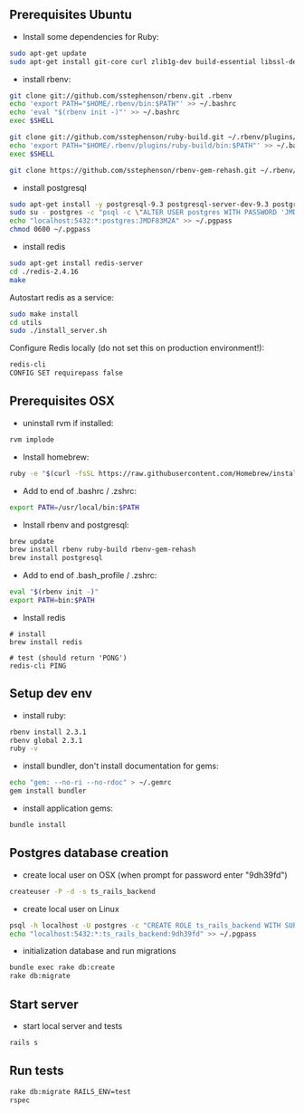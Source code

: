 ## Prerequisites Ubuntu


* Install some dependencies for Ruby:
```bash
sudo apt-get update
sudo apt-get install git-core curl zlib1g-dev build-essential libssl-dev libreadline-dev libyaml-dev libsqlite3-dev sqlite3 libxml2-dev libxslt1-dev libcurl4-openssl-dev python-software-properties libffi-dev
```

* install rbenv:
```bash
git clone git://github.com/sstephenson/rbenv.git .rbenv
echo 'export PATH="$HOME/.rbenv/bin:$PATH"' >> ~/.bashrc
echo 'eval "$(rbenv init -)"' >> ~/.bashrc
exec $SHELL

git clone git://github.com/sstephenson/ruby-build.git ~/.rbenv/plugins/ruby-build
echo 'export PATH="$HOME/.rbenv/plugins/ruby-build/bin:$PATH"' >> ~/.bashrc
exec $SHELL

git clone https://github.com/sstephenson/rbenv-gem-rehash.git ~/.rbenv/plugins/rbenv-gem-rehash
```

* install postgresql

```bash
sudo apt-get install -y postgresql-9.3 postgresql-server-dev-9.3 postgresql-contrib-9.3 postgresql-client-9.3 postgresql-doc-9.3  libpq-dev
sudo su - postgres -c "psql -c \"ALTER USER postgres WITH PASSWORD 'JMDF83M2A';\""
echo "localhost:5432:*:postgres:JMDF83M2A" >> ~/.pgpass
chmod 0600 ~/.pgpass
```

* install redis

```bash
sudo apt-get install redis-server
cd ./redis-2.4.16
make
```
Autostart redis as a service:
```bash
sudo make install
cd utils
sudo ./install_server.sh
```
Configure Redis locally (do not set this on production environment!):
```bash
redis-cli
CONFIG SET requirepass false
```

## Prerequisites OSX

* uninstall rvm if installed:
```bash
rvm implode
```

* Install homebrew:
```bash
ruby -e "$(curl -fsSL https://raw.githubusercontent.com/Homebrew/install/master/install)"
```

* Add to end of .bashrc / .zshrc:
```bash
export PATH=/usr/local/bin:$PATH
```

* Install rbenv and postgresql:
```bash
brew update
brew install rbenv ruby-build rbenv-gem-rehash
brew install postgresql
```

* Add to end of .bash_profile / .zshrc:
```bash
eval "$(rbenv init -)"
export PATH=bin:$PATH
```

* Install redis
```
# install
brew install redis

# test (should return 'PONG')
redis-cli PING
```

## Setup dev env

* install ruby:
```bash
rbenv install 2.3.1
rbenv global 2.3.1
ruby -v
```

* install bundler, don't install documentation for gems:
```bash
echo "gem: --no-ri --no-rdoc" > ~/.gemrc
gem install bundler
```

* install application gems:
```bash
bundle install
```


## Postgres database creation

* create local user on OSX (when prompt for password enter "9dh39fd")
```bash
createuser -P -d -s ts_rails_backend
```

* create local user on Linux
```bash
psql -h localhost -U postgres -c "CREATE ROLE ts_rails_backend WITH SUPERUSER LOGIN PASSWORD '9dh39fd'"
echo "localhost:5432:*:ts_rails_backend:9dh39fd" >> ~/.pgpass
```

* initialization database and run migrations
```bash
bundle exec rake db:create
rake db:migrate
```


## Start server

* start local server and tests

```bash
rails s
```


## Run tests

```bash
rake db:migrate RAILS_ENV=test
rspec
```
